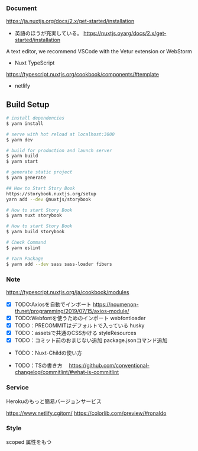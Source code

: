 ### Document

https://ja.nuxtjs.org/docs/2.x/get-started/installation

- 英語のほうが充実している。
https://nuxtjs.oyarg/docs/2.x/get-started/installation

A text editor, we recommend VSCode with the Vetur extension or WebStorm

- Nuxt TypeScript

https://typescript.nuxtjs.org/cookbook/components/#template

- netlify

## Build Setup

```bash
# install dependencies
$ yarn install

# serve with hot reload at localhost:3000
$ yarn dev

# build for production and launch server
$ yarn build
$ yarn start

# generate static project
$ yarn generate

## How to Start Story Book
https://storybook.nuxtjs.org/setup
yarn add --dev @nuxtjs/storybook

# How to start Story Book
$ yarn nuxt storybook

# How to start Story Book
$ yarn build storybook

# Check Command
$ yarn eslint

# Yarn Package 
$ yarn add --dev sass sass-loader fibers
```

### Note

https://typescript.nuxtjs.org/ja/cookbook/modules

- [x] TODO:Axiosを自動でインポート
     https://noumenon-th.net/programming/2019/07/15/axios-module/
- [x] TODO:Webfontを使うためのインポート
      webfontloader
- [x] TODO：PRECOMMITはデフォルトで入っている
      husky
- [x] TODO：assetsで共通のCSSかける
      styleResources
- [x] TODO：コミット前のおまじない追加
      package.jsonコマンド追加
- TODO：Nuxt-Childの使い方

- TODO：TSの書き方
　https://github.com/conventional-changelog/commitlint/#what-is-commitlint

### Service

Herokuのもっと簡易バージョンサービス

https://www.netlify.cgitom/
https://colorlib.com/preview/#ronaldo

### Style

scoped 属性をもつ <style> タグを利用するとき、その CSS は現在のコンポーネントの要素にのみ適用されます。

https://vue-loader-v14.vuejs.org/ja/features/scoped-css.html

### ChartJS

yarn add vue-chartjs chart.js

componentでTSファイル作成
TSのcomponetをさらにVueのコンポーネントで読み込む

https://vue-chartjs.org/ja/api/#%E3%83%97%E3%83%A9%E3%82%B0%E3%82%A4%E3%83%B3%E3%81%AE%E8%BF%BD%E5%8A%A0
